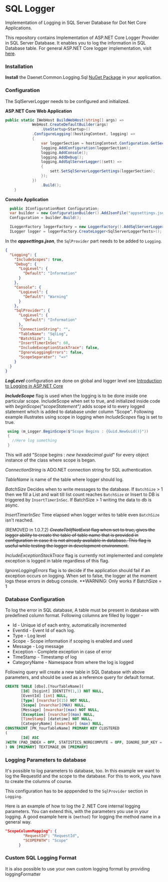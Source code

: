 # SQL Logger
Implementation of Logging in SQL Server Database for Dot Net Core Applications.

This repository contains Implementation of ASP.NET Core Logger Provider in SQL Server Database. It enables you to log the information in SQL Database table. For general ASP.NET Core logger implementation, visit [here](https://github.com/aspnet/Logging "ASP.NET Core Logging").

### Installation 

**Install** the Daenet.Common.Logging.Sql [NuGet Package](https://www.nuget.org/packages/Daenet.Common.Logging.Sql) in your application.

### Configuration

The SqlServerLogger needs to be configured and initialized.

**ASP.NET Core Web Application**

```C#
public static IWebHost BuildWebHost(string[] args) =>
            WebHost.CreateDefaultBuilder(args)
                .UseStartup<Startup>()
            .ConfigureLogging((hostingContext, logging) =>
            {
                var loggerSection = hostingContext.Configuration.GetSection("Logging");
                logging.AddConfiguration(loggerSection);
                logging.AddConsole();
                logging.AddDebug();
                logging.AddSqlServerLogger((sett) =>
                {
                    sett.SetSqlServerLoggerSettings(loggerSection);
                });
            })
                .Build();
    }
```

**Console Application**

```C#
  public IConfigurationRoot Configuration;
  var builder = new ConfigurationBuilder().AddJsonFile("appsettings.json");
  Configuration = builder.Build();

  ILoggerFactory loggerFactory = new LoggerFactory().AddSqlServerLogger(Configuration.GetSection("Logging"));
  ILogger logger = loggerFactory.CreateLogger<SqlServerLoggerTests>();
  ```

In the ***appsettings.json***, the `SqlProvider` part needs to be added to `Logging`.

```JSON
{
  "Logging": {
    "IncludeScopes": true,
    "Debug": {
      "LogLevel": {
        "Default": "Information"
      }
    },
    "Console": {
      "LogLevel": {
        "Default": "Warning"
      }
    },
    "SqlProvider": {
      "LogLevel": {
        "Default": "Information"
      },
      "ConnectionString": "",
      "TableName": "SqlLog",
      "BatchSize": 1,
      "InsertTimerInSec": 60,
      "IncludeExceptionStackTrace": false,
      "IgnoreLoggingErrors": false,
      "ScopeSeparator": "=>"
    }
  }
}
```

***LogLevel*** configuration are done on global and logger level see [Introduction to Logging in ASP.NET Core](https://docs.microsoft.com/en-us/aspnet/core/fundamentals/logging?tabs=aspnetcore2x)

***IncludeScope*** flag is used when the logging is to be done inside one particular scope. IncludeScope when set to true, and initialized inside code with *beginScope("scopeStatement")* adds scope id to every logged statement which is added to database under column "Scope".
Following example illustrates using scope in logging when *IncludeScopes* flag is set to true.

```C#
 using (m_Logger.BeginScope($"Scope Begins : {Guid.NewGuid()}"))
 {
   //Here log something
 }
```
This will add "Scope begins : *new hexadecimal guid*" for every object instance of the class where scope is began.

*ConnectionString* is ADO.NET connection string for SQL authentication.

*TableName* is name of the table where logger should log.

*BatchSize* Decides when to write messages to the database. If `BatchSize` > 1 then we fill a List and wait till list count reaches `BatchSize` or Insert to DB is triggered by  `InsertTimerInSec`. If BatchSize > 1 writing the data to db is async.

*InsertTimerInSec* Time elapsed when logger writes to table even `BatchSize` isn't reached.

(REMOVED in 1.0.7.2) ~~*CreateTblIfNotExist* flag when set to true, gives the logger ability to create the table of table name that is provided in configuration in case it is not already available in database.
This flag is useful while testing the logger in development environment.~~

*IncludeExceptionStackTrace* flag is currently not implemented and complete exception is logged in table regardless of this flag.

*IgnoreLoggingErrors* flag is to decide if the application should fail if an exception occurs on logging. When set to false, the logger at the moment logs these errors in debug console. **WARNING: Only works if BatchSize = 1

### Database Configuration

To log the error in SQL database, A table must be present in database with predefined column format. Following columns are filled by logger - 

* Id     -   Unique id of each entry, automatically incremented
* EventId  - Event Id of each log. 
* Type - Log level
* Scope - Scope information if scoping is enabled and used
* Message - Log message
* Exception - Complete exception in case of error
* TimeStamp - Timestamp of log
* CategoryName - Namespace from where the log is logged


Following query will create a new table in SQL Database with above parameters, and should be used as a reference query for default format.

```SQL
CREATE TABLE [dbo].[YourTableName](
       [Id] [bigint] IDENTITY(1,1) NOT NULL,
       [EventId] [int] NULL,
       [Type] [nvarchar](15) NOT NULL,
       [Scope] [nvarchar](MAX) NULL,
       [Message] [nvarchar](max) NOT NULL,
       [Exception] [nvarchar](max) NULL,
       [TimeStamp] [datetime] NOT NULL,
       [CategoryName] [nvarchar] (max) NULL,
CONSTRAINT [PK_YourTableName] PRIMARY KEY CLUSTERED 
(
       [Id] ASC
)WITH (PAD_INDEX = OFF, STATISTICS_NORECOMPUTE = OFF, IGNORE_DUP_KEY = OFF, ALLOW_ROW_LOCKS = ON, ALLOW_PAGE_LOCKS = ON) ON [PRIMARY]
) ON [PRIMARY] TEXTIMAGE_ON [PRIMARY]
```

### Logging Parameters to database

It's possible to log parameters to database, too.
In this example we want to log the RequestId and the scope to the database.
For this to work, you have to create the columns of course.

This configuration has to be apppended to the `SqlProvider` section in `Logging`.

Here is an example of how to log the 2 .NET Core internal logging parameters. You can extend this, with the parameters you use in your logging. A good example here is `{method}` for logging the method name in a general way.

````JSON
"ScopeColumnMapping": {
        "RequestId": "RequestId",
        "SCOPEPATH": "Scope"
      }
````

### Custom SQL Logging Format

It is also possible to use your own custom logging format by providing loggingFormatter
